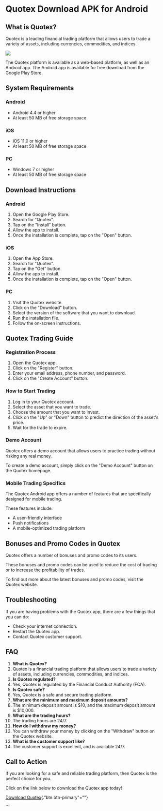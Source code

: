 # Quotex Download APK for Android

## What is Quotex?

Quotex is a leading financial trading platform that allows users to
trade a variety of assets, including currencies, commodities, and
indices.

[![](https://static.quotex.io/files/10_en/300_250.jpg)](https://traff.sbs/brokerqxlid)

The Quotex platform is available as a web-based platform, as well as an
Android app. The Android app is available for free download from the
Google Play Store.

## System Requirements

### Android

-   Android 4.4 or higher
-   At least 50 MB of free storage space

### iOS

-   iOS 11.0 or higher
-   At least 50 MB of free storage space

### PC

-   Windows 7 or higher
-   At least 50 MB of free storage space

## Download Instructions

### Android

1.  Open the Google Play Store.
2.  Search for "Quotex".
3.  Tap on the "Install" button.
4.  Allow the app to install.
5.  Once the installation is complete, tap on the "Open" button.

### iOS

1.  Open the App Store.
2.  Search for "Quotex".
3.  Tap on the "Get" button.
4.  Allow the app to install.
5.  Once the installation is complete, tap on the "Open" button.

### PC

1.  Visit the Quotex website.
2.  Click on the "Download" button.
3.  Select the version of the software that you want to download.
4.  Run the installation file.
5.  Follow the on-screen instructions.

## Quotex Trading Guide

### Registration Process

1.  Open the Quotex app.
2.  Click on the "Register" button.
3.  Enter your email address, phone number, and password.
4.  Click on the "Create Account" button.

### How to Start Trading

1.  Log in to your Quotex account.
2.  Select the asset that you want to trade.
3.  Choose the amount that you want to invest.
4.  Click on the "Up" or "Down" button to predict the
    direction of the asset\'s price.
5.  Wait for the trade to expire.

### Demo Account

Quotex offers a demo account that allows users to practice trading
without risking any real money.

To create a demo account, simply click on the "Demo Account"
button on the Quotex homepage.

### Mobile Trading Specifics

The Quotex Android app offers a number of features that are specifically
designed for mobile trading.

These features include:

-   A user-friendly interface
-   Push notifications
-   A mobile-optimized trading platform

## Bonuses and Promo Codes in Quotex

Quotex offers a number of bonuses and promo codes to its users.

These bonuses and promo codes can be used to reduce the cost of trading
or to increase the profitability of trades.

To find out more about the latest bonuses and promo codes, visit the
Quotex website.

## Troubleshooting

If you are having problems with the Quotex app, there are a few things
that you can do:

-   Check your internet connection.
-   Restart the Quotex app.
-   Contact Quotex customer support.

## FAQ

1.  **What is Quotex?**
2.  Quotex is a financial trading platform that allows users to trade a
    variety of assets, including currencies, commodities, and indices.
3.  **Is Quotex regulated?**
4.  Yes, Quotex is regulated by the Financial Conduct Authority (FCA).
5.  **Is Quotex safe?**
6.  Yes, Quotex is a safe and secure trading platform.
7.  **What are the minimum and maximum deposit amounts?**
8.  The minimum deposit amount is \$10, and the maximum deposit amount
    is \$10,000.
9.  **What are the trading hours?**
10. The trading hours are 24/7.
11. **How do I withdraw my money?**
12. You can withdraw your money by clicking on the "Withdraw"
    button on the Quotex website.
13. **What is the customer support like?**
14. The customer support is excellent, and is available 24/7.

## Call to Action

If you are looking for a safe and reliable trading platform, then Quotex
is the perfect choice for you.

Click on the link below to download the Quotex app today!

[Download Quotex](\%22https://traff.sbs/quotexonelink\%22){."btn
btn-primary"=""}

\`\`\`


